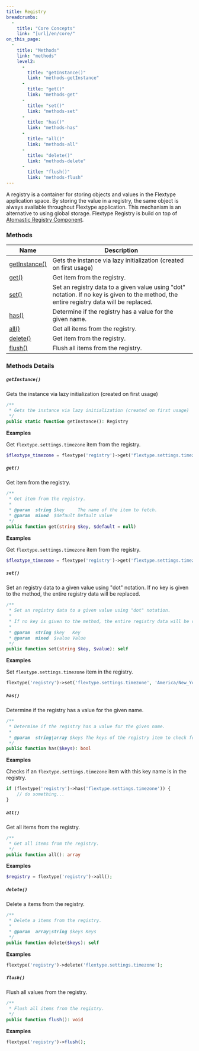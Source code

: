 ```yaml
---
title: Registry
breadcrumbs:
  -
    title: "Core Concepts"
    link: "[url]/en/core/"
on_this_page:
  -
    title: "Methods"
    link: "methods"
    level2:
      -
        title: "getInstance()"
        link: "methods-getInstance"
      -
        title: "get()"
        link: "methods-get"
      -
        title: "set()"
        link: "methods-set"
      -
        title: "has()"
        link: "methods-has"
      -
        title: "all()"
        link: "methods-all"
      -
        title: "delete()"
        link: "methods-delete"
      -
        title: "flush()"
        link: "methods-flush"
---
```


A registry is a container for storing objects and values in the Flextype application space. By storing the value in a registry, the same object is always available throughout Flextype application. This mechanism is an alternative to using global storage. Flextype Registry is build on top of [Atomastic Registry Component](https://github.com/atomastic/registry).

### <a name="methods"></a> Methods

<div class="table">
    <table>
        <thead>
            <tr>
                <th>Name</th>
                <th>Description</th>
            </tr>
        </thead>
        <tbody>
            <tr>
                <td><a href="#methods-getInstance">getInstance()</a></td>
                <td>Gets the instance via lazy initialization (created on first usage)</td>
            </tr>
            <tr>
                <td><a href="#methods-get">get()</a></td>
                <td>Get item from the registry.</td>
            </tr>
            <tr>
                <td><a href="#methods-set">set()</a></td>
                <td>Set an registry data to a given value using "dot" notation. If no key is given to the method, the entire registry data will be replaced.</td>
            </tr>
            <tr>
                <td><a href="#methods-has">has()</a></td>
                <td>Determine if the registry has a value for the given name.</td>
            </tr>
            <tr>
                <td><a href="#methods-all">all()</a></td>
                <td>Get all items from the registry.</td>
            </tr>
            <tr>
                <td><a href="#methods-delete">delete()</a></td>
                <td>Get item from the registry.</td>
            </tr>
            <tr>
                <td><a href="#methods-flush">flush()</a></td>
                <td>Flush all items from the registry.</td>
            </tr>
        </tbody>
    </table>
</div>

### Methods Details

##### <a name="methods-getInstance"></a> `getInstance()`

Gets the instance via lazy initialization (created on first usage)

```php
/**
 * Gets the instance via lazy initialization (created on first usage)
 */
public static function getInstance(): Registry
```

**Examples**

Get `flextype.settings.timezone` item from the registry.

```php
$flextype_timezone = flextype('registry')->get('flextype.settings.timezone');
```

##### <a name="methods-get"></a> `get()`

Get item from the registry.

```php
/**
 * Get item from the registry.
 *
 * @param  string $key     The name of the item to fetch.
 * @param  mixed  $default Default value
 */
public function get(string $key, $default = null)
```

**Examples**

Get `flextype.settings.timezone` item from the registry.

```php
$flextype_timezone = flextype('registry')->get('flextype.settings.timezone');
```

##### <a name="methods-set"></a> `set()`

Set an registry data to a given value using "dot" notation. If no key is given to the method, the entire registry data will be replaced.

```php
/**
 * Set an registry data to a given value using "dot" notation.
 *
 * If no key is given to the method, the entire registry data will be replaced.
 *
 * @param  string $key   Key
 * @param  mixed  $value Value
 */
public function set(string $key, $value): self
```

**Examples**

Set `flextype.settings.timezone` item in the registry.

```php
flextype('registry')->set('flextype.settings.timezone', 'America/New_York');
```

##### <a name="methods-has"></a> `has()`

Determine if the registry has a value for the given name.

```php
/**
 * Determine if the registry has a value for the given name.
 *
 * @param  string|array $keys The keys of the registry item to check for existence.
 */
public function has($keys): bool
```

**Examples**

Checks if an `flextype.settings.timezone` item with this key name is in the registry.

```php
if (flextype('registry')->has('flextype.settings.timezone')) {
    // do something...
}
```

##### <a name="methods-all"></a> `all()`

Get all items from the registry.

```php
/**
 * Get all items from the registry.
 */
public function all(): array
```

**Examples**

```php
$registry = flextype('registry')->all();
```

##### <a name="methods-delete"></a> `delete()`

Delete a items from the registry.

```php
/**
 * Delete a items from the registry.
 *
 * @param  array|string $keys Keys
 */
public function delete($keys): self
```

**Examples**

```php
flextype('registry')->delete('flextype.settings.timezone');
```

##### <a name="methods-flush"></a> `flush()`

Flush all values from the registry.

```php
/**
 * Flush all items from the registry.
 */
public function flush(): void
```

**Examples**

```php
flextype('registry')->flush();
```
